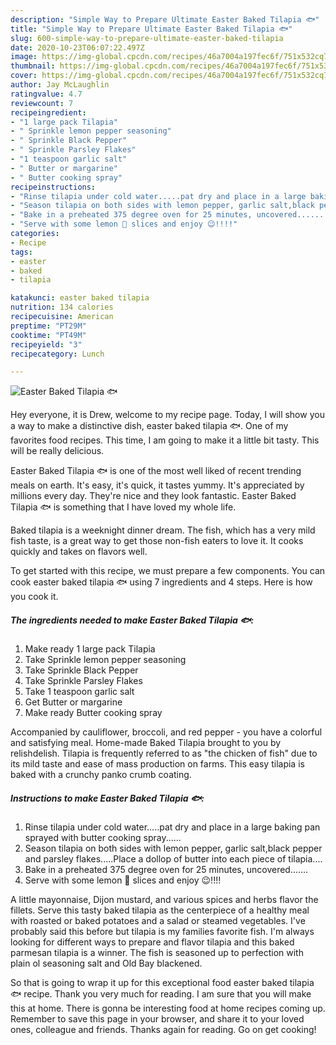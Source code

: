 ```yaml
---
description: "Simple Way to Prepare Ultimate Easter Baked Tilapia 🐟"
title: "Simple Way to Prepare Ultimate Easter Baked Tilapia 🐟"
slug: 600-simple-way-to-prepare-ultimate-easter-baked-tilapia
date: 2020-10-23T06:07:22.497Z
image: https://img-global.cpcdn.com/recipes/46a7004a197fec6f/751x532cq70/easter-baked-tilapia-🐟-recipe-main-photo.jpg
thumbnail: https://img-global.cpcdn.com/recipes/46a7004a197fec6f/751x532cq70/easter-baked-tilapia-🐟-recipe-main-photo.jpg
cover: https://img-global.cpcdn.com/recipes/46a7004a197fec6f/751x532cq70/easter-baked-tilapia-🐟-recipe-main-photo.jpg
author: Jay McLaughlin
ratingvalue: 4.7
reviewcount: 7
recipeingredient:
- "1 large pack Tilapia"
- " Sprinkle lemon pepper seasoning"
- " Sprinkle Black Pepper"
- " Sprinkle Parsley Flakes"
- "1 teaspoon garlic salt"
- " Butter or margarine"
- " Butter cooking spray"
recipeinstructions:
- "Rinse tilapia under cold water.....pat dry and place in a large baking pan sprayed with butter cooking spray......"
- "Season tilapia on both sides with lemon pepper, garlic salt,black pepper and parsley flakes.....Place a dollop of butter into each piece of tilapia...."
- "Bake in a preheated 375 degree oven for 25 minutes, uncovered......."
- "Serve with some lemon 🍋 slices and enjoy 😉!!!!"
categories:
- Recipe
tags:
- easter
- baked
- tilapia

katakunci: easter baked tilapia 
nutrition: 134 calories
recipecuisine: American
preptime: "PT29M"
cooktime: "PT49M"
recipeyield: "3"
recipecategory: Lunch

---
```



![Easter Baked Tilapia 🐟](https://img-global.cpcdn.com/recipes/46a7004a197fec6f/751x532cq70/easter-baked-tilapia-🐟-recipe-main-photo.jpg)

Hey everyone, it is Drew, welcome to my recipe page. Today, I will show you a way to make a distinctive dish, easter baked tilapia 🐟. One of my favorites food recipes. This time, I am going to make it a little bit tasty. This will be really delicious.

Easter Baked Tilapia 🐟 is one of the most well liked of recent trending meals on earth. It's easy, it's quick, it tastes yummy. It's appreciated by millions every day. They're nice and they look fantastic. Easter Baked Tilapia 🐟 is something that I have loved my whole life.

Baked tilapia is a weeknight dinner dream. The fish, which has a very mild fish taste, is a great way to get those non-fish eaters to love it. It cooks quickly and takes on flavors well.


To get started with this recipe, we must prepare a few components. You can cook easter baked tilapia 🐟 using 7 ingredients and 4 steps. Here is how you cook it.

<!--inarticleads1-->

##### The ingredients needed to make Easter Baked Tilapia 🐟:

1. Make ready 1 large pack Tilapia
1. Take  Sprinkle lemon pepper seasoning
1. Take  Sprinkle Black Pepper
1. Take  Sprinkle Parsley Flakes
1. Take 1 teaspoon garlic salt
1. Get  Butter or margarine
1. Make ready  Butter cooking spray


Accompanied by cauliflower, broccoli, and red pepper - you have a colorful and satisfying meal. Home-made Baked Tilapia brought to you by relishdelish. Tilapia is frequently referred to as &#34;the chicken of fish&#34; due to its mild taste and ease of mass production on farms. This easy tilapia is baked with a crunchy panko crumb coating. 

<!--inarticleads2-->

##### Instructions to make Easter Baked Tilapia 🐟:

1. Rinse tilapia under cold water.....pat dry and place in a large baking pan sprayed with butter cooking spray......
1. Season tilapia on both sides with lemon pepper, garlic salt,black pepper and parsley flakes.....Place a dollop of butter into each piece of tilapia....
1. Bake in a preheated 375 degree oven for 25 minutes, uncovered.......
1. Serve with some lemon 🍋 slices and enjoy 😉!!!!


A little mayonnaise, Dijon mustard, and various spices and herbs flavor the fillets. Serve this tasty baked tilapia as the centerpiece of a healthy meal with roasted or baked potatoes and a salad or steamed vegetables. I&#39;ve probably said this before but tilapia is my families favorite fish. I&#39;m always looking for different ways to prepare and flavor tilapia and this baked parmesan tilapia is a winner. The fish is seasoned up to perfection with plain ol seasoning salt and Old Bay blackened. 

So that is going to wrap it up for this exceptional food easter baked tilapia 🐟 recipe. Thank you very much for reading. I am sure that you will make this at home. There is gonna be interesting food at home recipes coming up. Remember to save this page in your browser, and share it to your loved ones, colleague and friends. Thanks again for reading. Go on get cooking!
